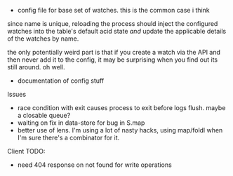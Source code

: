 * config file for base set of watches. this is the common case i think

since name is unique, reloading the process should inject the configured
watches into the table's default acid state *and* update the applicable details
of the watches by name.

the only potentially weird part is that if you create a watch via the API and
then never add it to the config, it may be surprising when you find out its
still around. oh well.

* documentation of config stuff

Issues
* race condition with exit causes process to exit before logs flush. maybe a
  closable queue?
* waiting on fix in data-store for bug in S.map
* better use of lens. I'm using a lot of nasty hacks, using map/foldl when I'm
  sure there's a combinator for it.

Client TODO:
* need 404 response on not found for write operations
